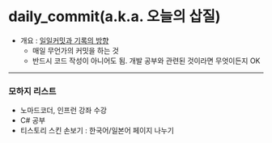 # daily_commit(a.k.a. 오늘의 삽질)
- 개요 : [일일커밋과 기록의 방향](https://chooi9522.tistory.com/28)
  - 매일 무언가의 커밋을 하는 것
  - 반드시 코드 작성이 아니어도 됨. 개발 공부와 관련된 것이라면 무엇이든지 OK
---
### 모하지 리스트

- 노마드코더, 인프런 강좌 수강
- C# 공부
- 티스토리 스킨 손보기 : 한국어/일본어 페이지 나누기
